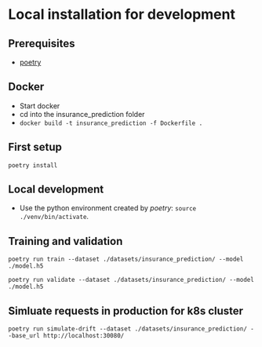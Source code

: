 # Local installation for development


## Prerequisites
 * [poetry](https://python-poetry.org/)


## Docker
* Start docker
* cd into the insurance_prediction folder
* `docker build -t insurance_prediction -f Dockerfile .`

## First setup

```
poetry install
```

## Local development

* Use the python environment created by *poetry*: `source ./venv/bin/activate`.

## Training and validation

```
poetry run train --dataset ./datasets/insurance_prediction/ --model ./model.h5
```

```
poetry run validate --dataset ./datasets/insurance_prediction/ --model ./model.h5
```

## Simluate requests in production for k8s cluster

```
poetry run simulate-drift --dataset ./datasets/insurance_prediction/ --base_url http://localhost:30080/
```
